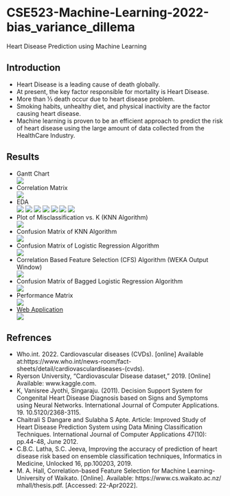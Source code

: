 # CSE523-Machine-Learning-2022-bias_variance_dillema
Heart Disease Prediction using Machine Learning

## Introduction
<ul>
    <li>Heart Disease is a leading cause of death globally.</li>
    <li>At present, the key factor responsible for mortality is Heart Disease.</li>
    <li>More than ⅓ death occur due to heart disease problem.</li>
    <li>Smoking habits, unhealthy diet, and physical inactivity are the factor causing heart disease.</li>
    <li>Machine learning is proven to be an efficient approach to predict the risk of heart disease using the large amount of data collected from the HealthCare Industry.</li>
</ul>

## Results
<ul>
    <li>Gantt Chart</li>
    <img src="Results/Gantt Chart.jpeg"></img>
    <li>Correlation Matrix</li>
    <img src="Results/Correlation Matrix.png"><img>
    <li>EDA</li>
    <img src="Results/EDA gender.png"></img>
    <img src="Results/EDA age.png"></img>
    <img src="Results/EDA cholesterol.png"></img>
    <img src="Results/EDA glucose.png"></img>
    <img src="Results/EDA smoke.png"></img>
    <img src="Results/EDA alcohol.png"></img>
    <img src="Results/EDA active.png"></img>
    <li>Plot of Misclassification vs. K (KNN Algorithm)</li>
    <img src="Results/Plot of Missclassification vs. k.png"></img>
    <li>Confusion Matrix of KNN Algorithm</li>
    <img src="Results/Confusion Matrix for KNN.png"></img>
    <li>Confusion Matrix of Logistic Regression Algorithm</li>
    <img src="Results/Confusion Matrix of Logistic Regression.png"></img>
    <li>Correlation Based Feature Selection (CFS) Algorithm (WEKA Output Window)</li>
    <img src="Results/WEKA CFS Algorithm Output.png"></img>
    <li>Confusion Matrix of Bagged Logistic Regression Algorithm</li>
    <img src="Results/Confusion Matrix for Bagged Logistic Regression.png"></img>
    <li>Performance Matrix</li>
    <img src="Results/Performance Matrix.png"></img>
    <li><a href="https://hdp-biasvariancedillema.herokuapp.com/" target="_blank">Web Application</a></li>
    <img src="Results/Web Application.jpeg"></img>
</ul>


## Refrences
<ul>
    <li>Who.int. 2022. Cardiovascular diseases (CVDs). [online] Available at:https://www.who.int/news-room/fact-sheets/detail/cardiovasculardiseases-(cvds).</li>
    <li>Ryerson University, “Cardiovascular Disease dataset,” 2019. [Online] Available: www.kaggle.com. </li>
    <li>K, Vanisree Jyothi, Singaraju. (2011). Decision Support System for Congenital Heart Disease Diagnosis based on Signs and Symptoms using Neural Networks. International Journal of Computer Applications. 19. 10.5120/2368-3115.</li>
    <li>Chaitrali S Dangare and Sulabha S Apte. Article: Improved Study of Heart Disease Prediction System using Data Mining Classification Techniques. International Journal of Computer Applications 47(10): pp.44-48, June 2012.</li>
    <li>C.B.C. Latha, S.C. Jeeva, Improving the accuracy of prediction of heart disease risk based on ensemble classification techniques, Informatics in Medicine, Unlocked 16, pp.100203, 2019.</li>
    <li>M. A. Hall, Correlation-based Feature Selection for Machine Learning- University of Waikato. [Online]. Available: https://www.cs.waikato.ac.nz/ mhall/thesis.pdf. [Accessed: 22-Apr2022].</li>
</ul>